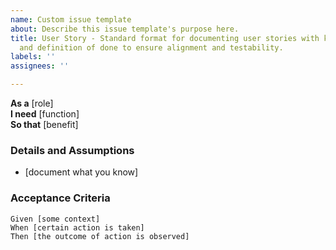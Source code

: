 ```yaml
---
name: Custom issue template
about: Describe this issue template's purpose here.
title: User Story - Standard format for documenting user stories with key details
  and definition of done to ensure alignment and testability.
labels: ''
assignees: ''

---
```


**As a** [role]  
**I need** [function]  
**So that** [benefit]  

### Details and Assumptions
* [document what you know]

### Acceptance Criteria  

```gherkin
Given [some context]  
When [certain action is taken]  
Then [the outcome of action is observed]
